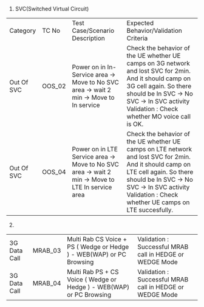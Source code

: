1. SVC(Switched Virtual Circuit) 
<table>
<tr><td>Category</td><td>TC No</td><td>Test Case/Scenario Description</td><td>Expected Behavior/Validation Criteria</td></tr>
<tr><td>Out Of SVC</td><td>OOS_02</td><td>Power on in In-Service area -> Move to No SVC area -> wait 2 min -> Move to In service</td><td>Check the behavior of the UE whether UE camps on 3G network and lost SVC for 2min. And it should camp on 3G cell again. 
So there should be In SVC -> No SVC -> In SVC activity <br>Validation : Check whether MO voice call  is OK. </td></tr>
<tr><td>Out Of SVC</td><td>OOS_04</td><td>Power on in LTE Service area -> Move to No SVC area -> wait 2 min -> Move to LTE In service area</td><td>Check the behavior of the UE whether UE camps on LTE network and lost SVC for 2min. And it should camp on LTE cell again. 
So there should be In SVC -> No SVC -> In SVC activity<br>Validation : Check whether UE camps on LTE succesfully.</td></tr>
</table>


2.
<table>
<tr><td>3G Data Call</td><td>MRAB_03</td><td>Multi Rab  CS Voice  + PS  ( Wedge or Hedge )
- WEB(WAP) or PC Browsing</td><td>Validation : Successful MRAB call in HEDGE or WEDGE Mode</td></tr>
<tr><td>3G Data Call</td><td>MRAB_04</td><td>Multi Rab  PS  +  CS Voice  ( Wedge or Hedge )
- WEB(WAP) or PC Browsing</td><td>Validation : Successful MRAB call in HEDGE or WEDGE Mode</td></tr>
</table>
